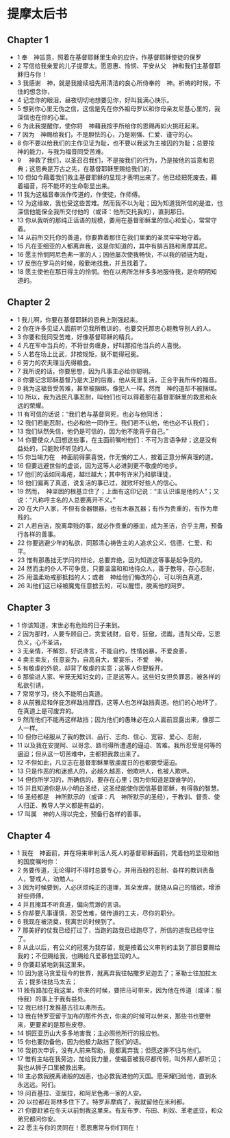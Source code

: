 # 提摩太后书
## Chapter 1
- 1 奉　神旨意，照着在基督耶稣里生命的应许，作基督耶稣使徒的保罗
- 2 写信给我亲爱的儿子提摩太。愿恩惠、怜悯、平安从父　神和我们主基督耶稣归与你！
- 3 我感谢　神，就是我接续祖先用清洁的良心所侍奉的　神。祈祷的时候，不住的想念你，
- 4 记念你的眼泪，昼夜切切地想要见你，好叫我满心快乐。
- 5 想到你心里无伪之信，这信是先在你外祖母罗以和你母亲友尼基心里的，我深信也在你的心里。
- 6 为此我提醒你，使你将　神藉我按手所给你的恩赐再如火挑旺起来。
- 7 因为　神赐给我们，不是胆怯的心，乃是刚强、仁爱、谨守的心。
- 8 你不要以给我们的主作见证为耻，也不要以我这为主被囚的为耻；总要按　神的能力，与我为福音同受苦难。
- 9 　神救了我们，以圣召召我们，不是按我们的行为，乃是按他的旨意和恩典；这恩典是万古之先，在基督耶稣里赐给我们的，
- 10 但如今藉着我们救主基督耶稣的显现才表明出来了。他已经把死废去，藉着福音，将不能坏的生命彰显出来。
- 11 我为这福音奉派作传道的，作使徒，作师傅。
- 12 为这缘故，我也受这些苦难。然而我不以为耻；因为知道我所信的是谁，也深信他能保全我所交付他的（或译：他所交托我的），直到那日。
- 13 你从我听的那纯正话语的规模，要用在基督耶稣里的信心和爱心，常常守着。
- 14 从前所交托你的善道，你要靠着那住在我们里面的圣灵牢牢地守着。
- 15 凡在亚细亚的人都离弃我，这是你知道的，其中有腓吉路和黑摩其尼。
- 16 愿主怜悯阿尼色弗一家的人；因他屡次使我畅快，不以我的锁链为耻，
- 17 反倒在罗马的时候，殷勤地找我，并且找着了。
- 18 愿主使他在那日得主的怜悯。他在以弗所怎样多多地服侍我，是你明明知道的。
## Chapter 2
- 1 我儿啊，你要在基督耶稣的恩典上刚强起来。
- 2 你在许多见证人面前听见我所教训的，也要交托那忠心能教导别人的人。
- 3 你要和我同受苦难，好像基督耶稣的精兵。
- 4 凡在军中当兵的，不将世务缠身，好叫那招他当兵的人喜悦。
- 5 人若在场上比武，非按规矩，就不能得冠冕。
- 6 劳力的农夫理当先得粮食。
- 7 我所说的话，你要思想，因为凡事主必给你聪明。
- 8 你要记念耶稣基督乃是大卫的后裔，他从死里复活，正合乎我所传的福音。
- 9 我为这福音受苦难，甚至被捆绑，像犯人一样。然而　神的道却不被捆绑。
- 10 所以，我为选民凡事忍耐，叫他们也可以得着那在基督耶稣里的救恩和永远的荣耀。
- 11 有可信的话说：“我们若与基督同死，也必与他同活；
- 12 我们若能忍耐，也必和他一同作王。我们若不认他，他也必不认我们；
- 13 我们纵然失信，他仍是可信的，因为他不能背乎自己。”
- 14 你要使众人回想这些事，在主面前嘱咐他们：不可为言语争辩；这是没有益处的，只能败坏听见的人。
- 15 你当竭力在　神面前得蒙喜悦，作无愧的工人，按着正意分解真理的道。
- 16 但要远避世俗的虚谈，因为这等人必进到更不敬虔的地步。
- 17 他们的话如同毒疮，越烂越大；其中有许米乃和腓理徒，
- 18 他们偏离了真道，说复活的事已过，就败坏好些人的信心。
- 19 然而，　神坚固的根基立住了；上面有这印记说：“主认识谁是他的人”；又说：“凡称呼主名的人总要离开不义。”
- 20 在大户人家，不但有金器银器，也有木器瓦器；有作为贵重的，有作为卑贱的。
- 21 人若自洁，脱离卑贱的事，就必作贵重的器皿，成为圣洁，合乎主用，预备行各样的善事。
- 22 你要逃避少年的私欲，同那清心祷告主的人追求公义、信德、仁爱、和平。
- 23 惟有那愚拙无学问的辩论，总要弃绝，因为知道这等事是起争竞的。
- 24 然而主的仆人不可争竞，只要温温和和地待众人，善于教导，存心忍耐，
- 25 用温柔劝戒那抵挡的人；或者　神给他们悔改的心，可以明白真道，
- 26 叫他们这已经被魔鬼任意掳去的，可以醒悟，脱离他的网罗。
## Chapter 3
- 1 你该知道，末世必有危险的日子来到。
- 2 因为那时，人要专顾自己，贪爱钱财，自夸，狂傲，谤讟，违背父母，忘恩负义，心不圣洁，
- 3 无亲情，不解怨，好说谗言，不能自约，性情凶暴，不爱良善，
- 4 卖主卖友，任意妄为，自高自大，爱宴乐，不爱　神，
- 5 有敬虔的外貌，却背了敬虔的实意；这等人你要躲开。
- 6 那偷进人家、牢笼无知妇女的，正是这等人。这些妇女担负罪恶，被各样的私欲引诱，
- 7 常常学习，终久不能明白真道。
- 8 从前雅尼和佯庇怎样敌挡摩西，这等人也怎样敌挡真道。他们的心地坏了，在真道上是可废弃的。
- 9 然而他们不能再这样敌挡；因为他们的愚昧必在众人面前显露出来，像那二人一样。
- 10 但你已经服从了我的教训、品行、志向、信心、宽容、爱心、忍耐，
- 11 以及我在安提阿、以哥念、路司得所遭遇的逼迫、苦难。我所忍受是何等的逼迫；但从这一切苦难中，主都把我救出来了。
- 12 不但如此，凡立志在基督耶稣里敬虔度日的也都要受逼迫。
- 13 只是作恶的和迷惑人的，必越久越恶，他欺哄人，也被人欺哄。
- 14 但你所学习的，所确信的，要存在心里；因为你知道是跟谁学的，
- 15 并且知道你是从小明白圣经，这圣经能使你因信基督耶稣，有得救的智慧。
- 16 圣经都是　神所默示的（或译：凡　神所默示的圣经），于教训、督责、使人归正、教导人学义都是有益的，
- 17 叫属　神的人得以完全，预备行各样的善事。
## Chapter 4
- 1 我在　神面前，并在将来审判活人死人的基督耶稣面前，凭着他的显现和他的国度嘱咐你：
- 2 务要传道，无论得时不得时总要专心，并用百般的忍耐、各样的教训责备人，警戒人，劝勉人。
- 3 因为时候要到，人必厌烦纯正的道理，耳朵发痒，就随从自己的情欲，增添好些师傅，
- 4 并且掩耳不听真道，偏向荒渺的言语。
- 5 你却要凡事谨慎，忍受苦难，做传道的工夫，尽你的职分。
- 6 我现在被浇奠，我离世的时候到了。
- 7 那美好的仗我已经打过了，当跑的路我已经跑尽了，所信的道我已经守住了。
- 8 从此以后，有公义的冠冕为我存留，就是按着公义审判的主到了那日要赐给我的；不但赐给我，也赐给凡爱慕他显现的人。
- 9 你要赶紧地到我这里来。
- 10 因为底马贪爱现今的世界，就离弃我往帖撒罗尼迦去了；革勒士往加拉太去；提多往挞马太去；
- 11 独有路加在我这里。你来的时候，要把马可带来，因为他在传道（或译：服侍我）的事上于我有益处。
- 12 我已经打发推基古往以弗所去。
- 13 我在特罗亚留于加布的那件外衣，你来的时候可以带来，那些书也要带来，更要紧的是那些皮卷。
- 14 铜匠亚历山大多多地害我；主必照他所行的报应他。
- 15 你也要防备他，因为他极力敌挡了我们的话。
- 16 我初次申诉，没有人前来帮助，竟都离弃我；但愿这罪不归与他们。
- 17 惟有主站在我旁边，加给我力量，使福音被我尽都传明，叫外邦人都听见；我也从狮子口里被救出来。
- 18 主必救我脱离诸般的凶恶，也必救我进他的天国。愿荣耀归给他，直到永永远远。阿们。
- 19 问百基拉、亚居拉，和阿尼色弗一家的人安。
- 20 以拉都在哥林多住下了。特罗非摩病了，我就留他在米利都。
- 21 你要赶紧在冬天以前到我这里来。有友布罗、布田、利奴、革老底亚，和众弟兄都问你安。
- 22 愿主与你的灵同在！愿恩惠常与你们同在！
